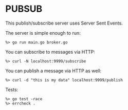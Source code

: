 # PUBSUB

This publish/subscribe server uses Server Sent Events.

The server is simple enough to run:
```
%> go run main.go broker.go
```
You can subscribe to messages via HTTP:
```
%> curl -N localhost:9999/subscribe
```
You can publish a message via HTTP as well:
```
%> curl -d "this is my data" localhost:9999/publish
```
Tests:
```
%> go test -race
%> errcheck .
```
